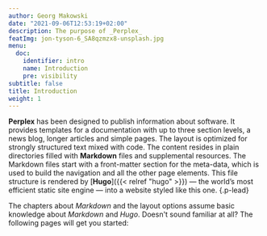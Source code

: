 ```yaml
---
author: Georg Makowski
date: "2021-09-06T12:53:19+02:00"
description: The purpose of _Perplex_
featImg: jon-tyson-6_SA8qzmzx8-unsplash.jpg
menu:
  doc:
    identifier: intro
    name: Introduction
    pre: visibility
subtitle: false
title: Introduction
weight: 1
---
```


**Perplex** has been designed to publish information about software. It provides templates for a documentation with up to three section levels, a news blog, longer articles and simple pages. The layout is optimized for strongly structured text mixed with code. The content resides in plain directories filled with **Markdown** files and supplemental resources. The Markdown files start with a front-matter section for the meta-data, which is used to build the navigation and all the other page elements. This file structure is rendered by [**Hugo**]({{< relref "hugo" >}}) — the world’s most efficient static site engine — into a website styled like this one.
{.p-lead} <!--more-->

The chapters about _Markdown_ and the layout options assume basic knowledge about _Markdown_ and _Hugo_. Doesn't sound familiar at all? The following pages will get you started:
